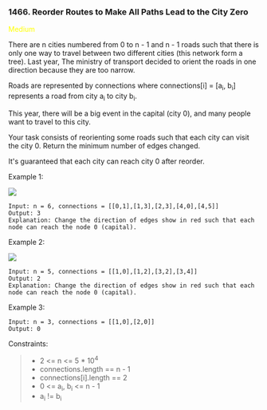 <h3>1466. Reorder Routes to Make All Paths Lead to the City Zero</h3>

<span style="color:yellow">Medium</span>

There are n cities numbered from 0 to n - 1 and n - 1 roads such that there is only one way to travel between two different cities (this network form a tree). Last year, The ministry of transport decided to orient the roads in one direction because they are too narrow.

Roads are represented by connections where connections[i] = [a<sub>i</sub>, b<sub>i</sub>] represents a road from city a<sub>i</sub> to city b<sub>i</sub>.

This year, there will be a big event in the capital (city 0), and many people want to travel to this city.

Your task consists of reorienting some roads such that each city can visit the city 0. Return the minimum number of edges changed.

It's guaranteed that each city can reach city 0 after reorder.



Example 1:

![](https://assets.leetcode.com/uploads/2020/05/13/sample_1_1819.png)

    Input: n = 6, connections = [[0,1],[1,3],[2,3],[4,0],[4,5]]
    Output: 3
    Explanation: Change the direction of edges show in red such that each node can reach the node 0 (capital).

Example 2:

![](https://assets.leetcode.com/uploads/2020/05/13/sample_2_1819.png)

    Input: n = 5, connections = [[1,0],[1,2],[3,2],[3,4]]
    Output: 2
    Explanation: Change the direction of edges show in red such that each node can reach the node 0 (capital).

Example 3:

    Input: n = 3, connections = [[1,0],[2,0]]
    Output: 0



Constraints:

>  - 2 <= n <= 5 * 10<sup>4</sup>
>  - connections.length == n - 1
>  - connections[i].length == 2
>  - 0 <= a<sub>i</sub>, b<sub>i</sub> <= n - 1
>  - a<sub>i</sub> != b<sub>i</sub>

